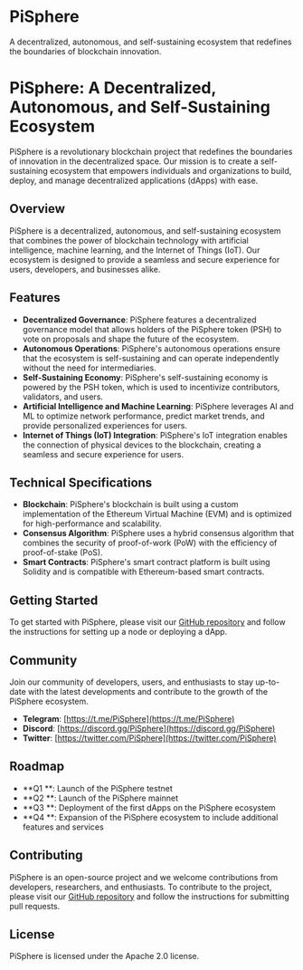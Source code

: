 # PiSphere
A decentralized, autonomous, and self-sustaining ecosystem that redefines the boundaries of blockchain innovation.

# PiSphere: A Decentralized, Autonomous, and Self-Sustaining Ecosystem

PiSphere is a revolutionary blockchain project that redefines the boundaries of innovation in the decentralized space. Our mission is to create a self-sustaining ecosystem that empowers individuals and organizations to build, deploy, and manage decentralized applications (dApps) with ease.

## Overview

PiSphere is a decentralized, autonomous, and self-sustaining ecosystem that combines the power of blockchain technology with artificial intelligence, machine learning, and the Internet of Things (IoT). Our ecosystem is designed to provide a seamless and secure experience for users, developers, and businesses alike.

## Features

* **Decentralized Governance**: PiSphere features a decentralized governance model that allows holders of the PiSphere token (PSH) to vote on proposals and shape the future of the ecosystem.
* **Autonomous Operations**: PiSphere's autonomous operations ensure that the ecosystem is self-sustaining and can operate independently without the need for intermediaries.
* **Self-Sustaining Economy**: PiSphere's self-sustaining economy is powered by the PSH token, which is used to incentivize contributors, validators, and users.
* **Artificial Intelligence and Machine Learning**: PiSphere leverages AI and ML to optimize network performance, predict market trends, and provide personalized experiences for users.
* **Internet of Things (IoT) Integration**: PiSphere's IoT integration enables the connection of physical devices to the blockchain, creating a seamless and secure experience for users.

## Technical Specifications

* **Blockchain**: PiSphere's blockchain is built using a custom implementation of the Ethereum Virtual Machine (EVM) and is optimized for high-performance and scalability.
* **Consensus Algorithm**: PiSphere uses a hybrid consensus algorithm that combines the security of proof-of-work (PoW) with the efficiency of proof-of-stake (PoS).
* **Smart Contracts**: PiSphere's smart contract platform is built using Solidity and is compatible with Ethereum-based smart contracts.

## Getting Started

To get started with PiSphere, please visit our [GitHub repository](https://github.com/KOSASIH/PiSphere) and follow the instructions for setting up a node or deploying a dApp.

## Community

Join our community of developers, users, and enthusiasts to stay up-to-date with the latest developments and contribute to the growth of the PiSphere ecosystem.

* **Telegram**: [https://t.me/PiSphere](https://t.me/PiSphere)
* **Discord**: [https://discord.gg/PiSphere](https://discord.gg/PiSphere)
* **Twitter**: [https://twitter.com/PiSphere](https://twitter.com/PiSphere)

## Roadmap

* **Q1 **: Launch of the PiSphere testnet
* **Q2 **: Launch of the PiSphere mainnet
* **Q3 **: Deployment of the first dApps on the PiSphere ecosystem
* **Q4 **: Expansion of the PiSphere ecosystem to include additional features and services

## Contributing

PiSphere is an open-source project and we welcome contributions from developers, researchers, and enthusiasts. To contribute to the project, please visit our [GitHub repository](https://github.com/KOSASIH/PiSphere) and follow the instructions for submitting pull requests.

## License

PiSphere is licensed under the Apache 2.0 license.
